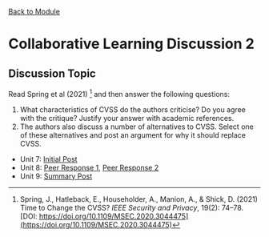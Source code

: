 [Back to Module](./README.md)

# Collaborative Learning Discussion 2

## Discussion Topic

Read Spring et al (2021) [^1] and then answer the following questions:

1. What characteristics of CVSS do the authors criticise? Do you agree with the critique? Justify your answer with academic references.
2. The authors also discuss a number of alternatives to CVSS. Select one of these alternatives and post an argument for why it should replace CVSS.

* Unit 7: [Initial Post](./Unit07/InitialPost.md)
* Unit 8: [Peer Response 1](./Unit08/PeerResponse1.md/#peer-respnse-by-mark-collins), [Peer Response 2](./Unit08/PeerResponse2.md/#peer-resonse-by-mark-collins)
* Unit 9: [Summary Post](./Unit09/SummaryPost.md/#summary-post)



[^1]: Spring, J., Hatleback, E., Householder, A., Manion, A., & Shick, D. (2021) Time to Change the CVSS? *IEEE Security and Privacy*, 19(2): 74–78. [DOI: https://doi.org/10.1109/MSEC.2020.3044475](https://doi.org/10.1109/MSEC.2020.3044475)